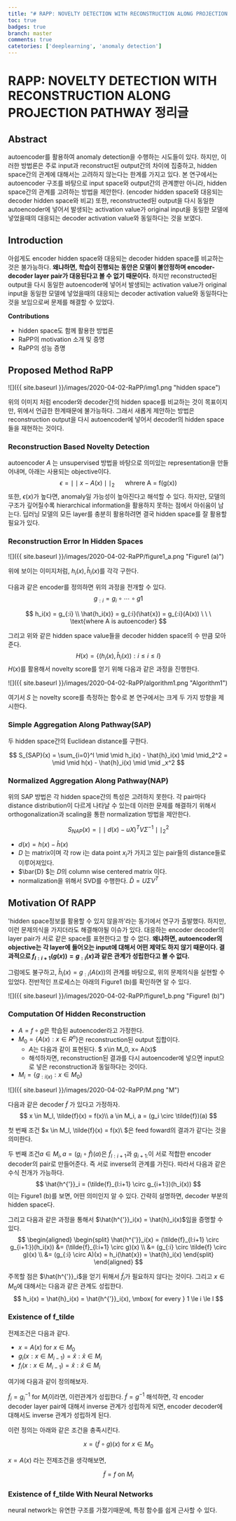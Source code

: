 ```yaml
---
title: "# RAPP: NOVELTY DETECTION WITH RECONSTRUCTION ALONG PROJECTION PATHWAY 정리글"
toc: true
badges: true
branch: master
comments: true
catetories: ['deeplearning', 'anomaly detection']
---
```




# RAPP: NOVELTY DETECTION WITH RECONSTRUCTION ALONG PROJECTION PATHWAY  정리글



## Abstract

autoencoder를 활용하여 anomaly detection을 수행하는 시도들이 있다. 하지만, 이러한 방법론은 주로 input과 reconstruct된 output간의 차이에 집중하고, hidden space간의 관계에 대해서는 고려하지 않는다는 한계를 가지고 있다. 본 연구에서는 autoencoder 구조를 바탕으로 input space와 output간의 관계뿐만 아니라, hidden space간의 관계를 고려하는 방법을 제안한다. (encoder hidden space와 대응되는 decoder hidden space와 비교) 또한,  reconstructed된 output을 다시 동일한 autoencoder에 넣어서 발생되는 activation value가 original input을 동일한 모델에 넣었을때의 대응되는 decoder activation value와 동일하다는 것을 보였다.



## Introduction

아쉽게도 encoder hidden space와 대응되는 decoder hidden space를 비교하는 것은 불가능하다. **왜냐하면, 학습이 진행되는 동안은 모델이 불안정하며 encoder-decoder layer pair가 대응된다고 볼 수 없기 때문이다.**  하지만 reconstructed된 output을 다시 동일한 autoencoder에 넣어서 발생되는 activation value가 original input을 동일한 모델에 넣었을때의 대응되는 decoder activation value와 동일하다는 것을 보임으로써 문제를 해결할 수 있었다.



**Contributions**

- hidden space도 함께 활용한 방법론
- RaPP의 motivation 소개 및 증명
- RaPP의 성능 증명





## Proposed Method RaPP

![]({{ site.baseurl }}/images/2020-04-02-RaPP/img1.png "hidden space")

위의 이미지 처럼 encoder와 decoder간의 hidden space를  비교하는 것이 목표이지만, 위에서 언급한 한계때문에 불가능하다.  그래서 새롭게 제안하는 방법은 reconstruction output을 다시 autoencoder에 넣어서 decoder의 hidden space들을 재현하는 것이다.



### Reconstruction Based Novelty Detection

autoencoder $A$ 는 unsupervised 방법을 바탕으로 의미있는 representation을 만들어내며, 아래는 사용되는 objective이다.
$$
\epsilon = \mid \mid x - A(x) \mid \mid _2 \ \ \ \ \ \ \text{whrere A = f(g(x)) }
$$
또한, $\epsilon(x)$가 높다면, anomaly일 가능성이 높아진다고 해석할 수 있다. 하지만, 모델의 구조가 깊어질수록 hierarchical information을 활용하지 못하는 점에서 아쉬움이 남는다. 딥러닝 모델의 모든 layer를 충분히 활용하려면 결국 hidden space를 잘 활용할 필요가 있다.



### Reconstruction Error In Hidden Spaces

![]({{ site.baseurl }}/images/2020-04-02-RaPP/figure1_a.png "Figure1 (a)")



위에 보이는 이미지처럼, $h_i(x), \hat{h}_i(x)$를 각각 구한다.

다음과 같은 encoder를 정의하면 위의 과정을 전개할 수 있다.
$$
g_{:i} = g_i \circ \cdots \circ g1
$$

$$
h_i(x) = g_{:i} \\
\hat{h_i(x)} = g_{:i}(\hat{x}) = g_{:i}(A(x)) \ \ \ \text{where A is autoencoder}
$$

그리고 위와 같은 hidden space value들을 decoder hidden space의 수 만큼 모아준다. 
$$
H(x) = \{ (h_i(x), \hat{h}_i(x)) : i \le i \le l \}
$$
$H(x)$를 활용해서 novelty score를 얻기 위해 다음과 같은 과정을 진행한다.

![]({{ site.baseurl }}/images/2020-04-02-RaPP/algorithm1.png "Algorithm1")

여기서 $S$ 는 novelty score를 측정하는 함수로 본 연구에서는 크게 두 가지 방향을 제시한다.



### Simple Aggregation Along Pathway(SAP)

두 hidden space간의 Euclidean distance를 구한다.


$$
S_{SAP}(x) = \sum_{i=0}^l  \mid \mid h_i(x) - \hat{h}_i(x) \mid \mid_2^2 = \mid \mid h(x) - \hat{h}_i(x) \mid \mid _x^2
$$


### Normalized Aggregation Along Pathway(NAP)

위의 SAP 방법은 각 hidden space간의 특성은 고려하지 못한다. 각 pair마다 distance distribution이 다르게 나타날 수 있는데 이러한 문제를 해결하기 위해서 orthogonalization과 scaling을 통한 normalization 방법을 제안한다.


$$
S_{NAP}(x) = \mid \mid d(x) - uX)^T V\Sigma^{-1} \mid \mid_2^2
$$

- $d(x) = h(x) - \hat{h}(x)$
- $D$ 는 matrix이며 각 row i는 data point $x_i$가 가지고 있는 pair들의 distance들로 이루어져있다. 
- $\bar{D}  $는 $D$의 column wise centered matrix 이다. 
- normalization을 위해서 SVD를 수행한다. $\bar{D} = U \Sigma V^T$



## Motivation Of RAPP

'hidden space정보를 활용할 수 있지 않을까'라는 동기에서 연구가 출발했다. 하지만, 이런 문제의식을 가지더라도 해결해야될 이슈가 있다. 대응하는 encoder decoder의 layer pair가 서로 같은 space를 표현한다고 할 수 없다. **왜냐하면, autoencoder의 objective는 각 layer에 들어오는 input에 대해서 어떤 제약도 하지 않기 때문이다. 결과적으로 $f_{l:i+1}(g(x)) = g_{:i}(x)$과 같은 관계가 성립한다고 볼 수 없다.**



그럼에도 불구하고, $\hat{h}_i(x) = g_{:i}(A(x))$의 관계를 바탕으로, 위의 문제의식을 실현할 수 있었다. 전반적인 프로세스는 아래의 Figure1 (b)를 확인하면 알 수 있다.

![]({{ site.baseurl }}/images/2020-04-02-RaPP/figure1_b.png "Figure1 (b)")



### Computation Of Hidden Reconstruction



- $A = f \circ g$은 학습된 autoencoder라고 가정한다.
- $M_0 = \{ A(x):  x \in R^n \}$은 reconstruction된 output 집합이다.
  - $A$는 다음과 같이 표현된다. $ x\in M_0, x= A(x)$
  - 해석하자면, reconstruction된 결과를 다시 autoencoder에 넣으면 input으로 넣은 reconstruction과 동일하다는 것이다. 
- $M_i = \{ g_{:i(x)}: x \in M_0 \}$

![]({{ site.baseurl }}/images/2020-04-02-RaPP/M.png "M")



다음과 같은 decoder $\tilde{f}$ 가 있다고 가정하자.
$$
x \in M_l, \tilde{f}(x) = f(x)\\  
a \in M_i, a = (g_i \circ \tilde{f})(a)
$$

첫 번째 조건 $x \in M_l, \tilde{f}(x) = f(x)\\ $은 feed foward의 결과가 같다는 것을 의미한다.

두 번째 조건$a \in M_i, a = (g_i \circ \tilde{f})(a)$은 $\tilde{f}_{l:i+1}$과 $g_{i+1:}$이 서로 적합한 encoder decoder의 pair로 만들어준다. 즉 서로 inverse의 관계를 가진다.  따라서 다음과 같은 수식 전개가 가능하다.
$$
\hat{h^{'}}_i = (\tilde{f}_{l:i+1} \circ g_{i+1:})(h_i(x))
$$
이는 Figure1 (b)를 보면, 어떤 의미인지 알 수 있다. 간략히 설명하면, decoder 부분의 hidden space다.



그리고 다음과 같은 과정을 통해서 $\hat{h^{'}}_i(x) = \hat{h}_i(x)$임을 증명할 수 있다.
$$
\begin{aligned}
\begin{split}
\hat{h^{'}}_i(x) = (\tilde{f}_{l:i+1} \circ g_{i+1:})(h_i(x))
&= (\tilde{f}_{l:i+1} \circ g)(x) \\
&= (g_{:i} \circ \tilde{f} \circ g)(x) \\
&= (g_{:i} \circ A)(x) = h_i(\hat{x}) = \hat{h}_i(x)
\end{split}
\end{aligned}
$$



주목할 점은 $\hat{h^{'}}_i$을 얻기 뒤해서 $\tilde{f}_i$가 필요하지 않다는 것이다. 그리고 $x \in M_0$에 대해서는 다음과 같은 관계도 성립한다.
$$
h_i(x) = \hat{h}_i(x) = \hat{h^{'}}_i(x), \mbox{    for every   } 1  \le i \le l
$$







### Existence of f_tilde

전제조건은 다음과 같다.

- $x = A(x) \text{   for } x \in M_0$
- $g_i(x: x \in M_{i-1}) = \hat{x}: \hat{x} \in M_i$ 
- $f_i(x: x \in M_{i-1}) = \hat{x}: \hat{x} \in M_i$ 



여기에 다음과 같이 정의해보자.

$\tilde{f}_i =g_i^{-1} \text{    for  } M_i$이라면, 이런관계가 성립한다.   $\tilde{f} = g^{-1}$
해석하면, 각 encoder decoder layer pair에 대해서 inverse 관계가 성립하게 되면, encoder decoder에 대해서도 inverse 관계가 성립하게 된다.


이런 정의는 아래와 같은 조건을 충족시킨다.

$$
x = (\tilde{f} \circ g)(x) \text{   for  } x \in M_0
$$

$x = A(x)$ 라는 전제조건을 생각해보면, 

$$
\tilde{f} = f \text{ on } M_l
$$







### Existence of f_tilde With Neural Networks

neural network는 유연한 구조를 가졌기때문에, 특정 함수를 쉽게 근사할 수 있다.